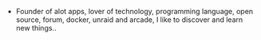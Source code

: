 - Founder of alot apps, lover of technology, programming language, open source, forum, docker, unraid and arcade, I like to discover and learn new things..
  <br>
























































































































































































































































































































































































































































































































































































































































































































































































































































































































































































































































































































































































































































































































































































































































































































































































































































































































































































































































































































































































































































































































































































































































































































































































































































































































































































































































































































































































































































































































































































































































































































































































































































































































































































































































